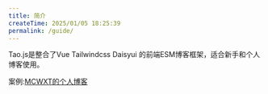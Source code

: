 ```yaml
---
title: 简介
createTime: 2025/01/05 18:25:39
permalink: /guide/
---
```


Tao.js是整合了Vue Tailwindcss Daisyui 的前端ESM博客框架，适合新手和个人博客使用。

案例:[MCWXT的个人博客](https://mcwxt.top)